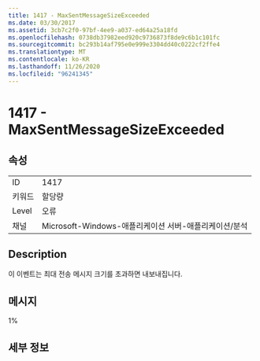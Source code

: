 ```yaml
---
title: 1417 - MaxSentMessageSizeExceeded
ms.date: 03/30/2017
ms.assetid: 3cb7c2f0-97bf-4ee9-a037-ed64a25a18fd
ms.openlocfilehash: 0738db37982eed920c9736873f8de9c6b1c101fc
ms.sourcegitcommit: bc293b14af795e0e999e3304dd40c0222cf2ffe4
ms.translationtype: MT
ms.contentlocale: ko-KR
ms.lasthandoff: 11/26/2020
ms.locfileid: "96241345"
---
```

# <a name="1417---maxsentmessagesizeexceeded"></a>1417 - MaxSentMessageSizeExceeded

## <a name="properties"></a>속성  
  
|||  
|-|-|  
|ID|1417|  
|키워드|할당량|  
|Level|오류|  
|채널|Microsoft-Windows-애플리케이션 서버-애플리케이션/분석|  
  
## <a name="description"></a>Description  

 이 이벤트는 최대 전송 메시지 크기를 초과하면 내보내집니다.  
  
## <a name="message"></a>메시지  

 1%  
  
## <a name="details"></a>세부 정보
